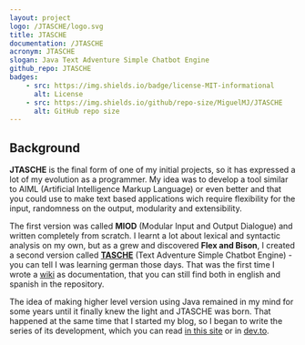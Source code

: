 ```yaml
---
layout: project
logo: /JTASCHE/logo.svg
title: JTASCHE
documentation: /JTASCHE
acronym: JTASCHE
slogan: Java Text Adventure Simple Chatbot Engine
github_repo: JTASCHE
badges:
    - src: https://img.shields.io/badge/license-MIT-informational
      alt: License
    - src: https://img.shields.io/github/repo-size/MiguelMJ/JTASCHE
      alt: GitHub repo size
---
```

## Background
**JTASCHE** is the final form of one of my initial projects, so it has expressed a lot of my evolution as a programmer. My idea was to develop a tool similar to AIML (Artificial Intelligence Markup Language) or even better and that you could use to make text based applications wich require flexibility for the input, randomness on the output, modularity and extensibility.

The first version was called **MIOD** (Modular Input and Output Dialogue) and written completely from scratch. I learnt a lot about lexical and syntactic analysis on my own, but as a grew and discovered **Flex and Bison**, I created a second version called [**TASCHE**](www.github.com/MiguelMJ/TASCHE/) (Text Adventure Simple Chatbot Engine) - you can tell I was learning german those days. That was the first time I wrote a [wiki](www.github.com/MiguelMJ/TASCHE/wiki) as documentation, that you can still find both in english and spanish in the repository.

The idea of making higher level version using Java remained in my mind for some years until it finally knew the light and JTASCHE was born. That happened at the same time that I started my blog, so I began to write the series of its development, which you can read [in this site](/writing-a-conversational-user-interface.html) or in [dev.to](https://dev.to/miguelmj/series/8278).

